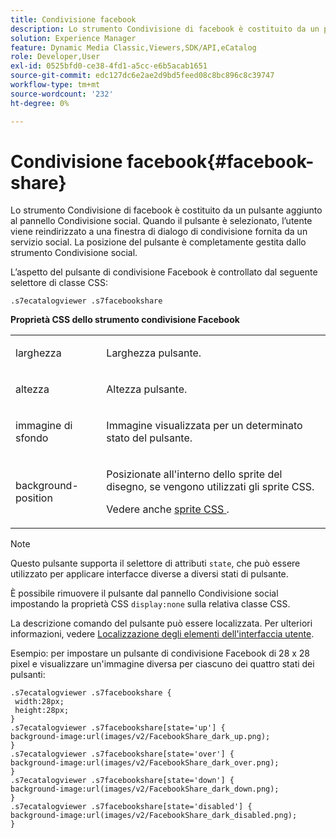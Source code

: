 ```yaml
---
title: Condivisione facebook
description: Lo strumento Condivisione di facebook è costituito da un pulsante aggiunto al pannello Condivisione social. Quando il pulsante è selezionato, l’utente viene reindirizzato a una finestra di dialogo di condivisione fornita da un servizio social. La posizione del pulsante è completamente gestita dallo strumento Condivisione social.
solution: Experience Manager
feature: Dynamic Media Classic,Viewers,SDK/API,eCatalog
role: Developer,User
exl-id: 0525bfd0-ce38-4fd1-a5cc-e6b5acab1651
source-git-commit: edc127dc6e2ae2d9bd5feed08c8bc896c8c39747
workflow-type: tm+mt
source-wordcount: '232'
ht-degree: 0%

---
```


# Condivisione facebook{#facebook-share}

Lo strumento Condivisione di facebook è costituito da un pulsante aggiunto al pannello Condivisione social. Quando il pulsante è selezionato, l’utente viene reindirizzato a una finestra di dialogo di condivisione fornita da un servizio social. La posizione del pulsante è completamente gestita dallo strumento Condivisione social.

<!--<a id="section_ADDF98E91AF24F618289D1682A5FB13A"></a>-->

L’aspetto del pulsante di condivisione Facebook è controllato dal seguente selettore di classe CSS:

```
.s7ecatalogviewer .s7facebookshare
```

**Proprietà CSS dello strumento condivisione Facebook**

<table id="table_C48C56E696304C9BAFEE71BA9EA9A174"> 
 <tbody> 
  <tr> 
   <td colname="col1"> <p> <span class="codeph"> larghezza </span> </p> </td> 
   <td colname="col2"> <p>Larghezza pulsante. </p> </td> 
  </tr> 
  <tr> 
   <td colname="col1"> <p> <span class="codeph"> altezza </span> </p> </td> 
   <td colname="col2"> <p>Altezza pulsante. </p> </td> 
  </tr> 
  <tr> 
   <td colname="col1"> <p> <span class="codeph"> immagine di sfondo </span> </p> </td> 
   <td colname="col2"> <p> Immagine visualizzata per un determinato stato del pulsante. </p> </td> 
  </tr> 
  <tr> 
   <td colname="col1"> <p> <span class="codeph"> background-position </span> </p> </td> 
   <td colname="col2"> <p> Posizionate all'interno dello sprite del disegno, se vengono utilizzati gli sprite CSS. </p> <p>Vedere anche <a href="../../../c-html5-s7-aem-asset-viewers/c-html5-20-ecatalog-viewer-about/c-html5-20-ecatalog-viewer-customizingviewer/c-html5-20-ecatalog-viewer-customizingviewer.md#section-9d570f95eb2443aca74c1b02f6e89aff" format="dita" scope="local"> sprite CSS </a>. </p> </td> 
  </tr> 
 </tbody> 
</table>

>[!NOTE]
>
>Questo pulsante supporta il selettore di attributi `state`, che può essere utilizzato per applicare interfacce diverse a diversi stati di pulsante.

È possibile rimuovere il pulsante dal pannello Condivisione social impostando la proprietà CSS `display:none` sulla relativa classe CSS.

La descrizione comando del pulsante può essere localizzata. Per ulteriori informazioni, vedere [Localizzazione degli elementi dell&#39;interfaccia utente](../../../c-html5-s7-aem-asset-viewers/c-html5-20-ecatalog-viewer-about/c-html5-20-ecatalog-viewer-localization.md#concept-cbfc39344c494eb7b9f6a272cff0cc74).

Esempio: per impostare un pulsante di condivisione Facebook di 28 x 28 pixel e visualizzare un&#39;immagine diversa per ciascuno dei quattro stati dei pulsanti:

```
.s7ecatalogviewer .s7facebookshare { 
 width:28px; 
 height:28px; 
} 
.s7ecatalogviewer .s7facebookshare[state='up'] { 
background-image:url(images/v2/FacebookShare_dark_up.png); 
} 
.s7ecatalogviewer .s7facebookshare[state='over'] { 
background-image:url(images/v2/FacebookShare_dark_over.png); 
} 
.s7ecatalogviewer .s7facebookshare[state='down'] { 
background-image:url(images/v2/FacebookShare_dark_down.png); 
} 
.s7ecatalogviewer .s7facebookshare[state='disabled'] { 
background-image:url(images/v2/FacebookShare_dark_disabled.png); 
}
```
